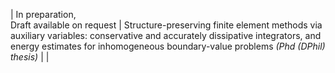 | In preparation, <br> Draft available on request | Structure-preserving finite element methods via auxiliary variables: conservative and accurately dissipative integrators, and energy estimates for inhomogeneous boundary-value problems *(Phd (DPhil) thesis)* | |